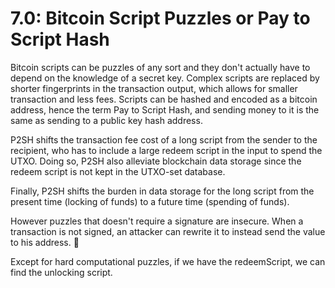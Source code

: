 # 7.0: Bitcoin Script Puzzles or Pay to Script Hash

Bitcoin scripts can be puzzles of any sort and they don't actually have to depend on the knowledge of a secret key.
Complex scripts are replaced by shorter fingerprints in the transaction output, which allows for smaller transaction and
less fees.
Scripts can be hashed and encoded as a bitcoin address, hence the term Pay to Script Hash, and sending money to it is the 
same as sending to a public key hash address.

P2SH shifts the transaction fee cost of a long script from the sender to the recipient, who has to include a large redeem 
script in the input to spend the UTXO.
Doing so, P2SH also alleviate blockchain data storage since the redeem script is not kept in the UTXO-set database.

Finally, P2SH shifts the burden in data storage for the long script from the present time (locking of funds) to a future 
time (spending of funds).

However puzzles that doesn't require a signature are insecure. 
When a transaction is not signed, an attacker can rewrite it to instead send the value to his address. 

Except for hard computational puzzles, if we have the redeemScript, we can find the unlocking script.
